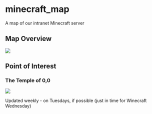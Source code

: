 # minecraft_map
A map of our intranet Minecraft server


## Map Overview
![](http://i.imgur.com/ZZXwQ4p.png)

## Point of Interest
### The Temple of 0,0
![](http://i.imgur.com/Im9zA6H.png)

Updated weekly - on Tuesdays, if possible (just in time for Winecraft Wednesday)
